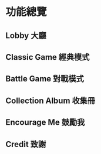 # 功能總覽
## Lobby 大廳
## Classic Game 經典模式
## Battle Game 對戰模式
## Collection Album 收集冊
## Encourage Me 鼓勵我
## Credit 致謝
